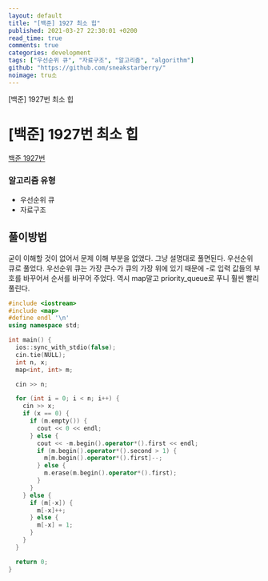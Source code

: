 ```yaml
---
layout: default
title: "[백준] 1927 최소 힙"
published: 2021-03-27 22:30:01 +0200
read_time: true
comments: true
categories: development
tags: ["우선순위 큐", "자료구조", "알고리즘", "algorithm"]
github: "https://github.com/sneakstarberry/"
noimage: tru소
---
```


[백준] 1927번 최소 힙

<!--more-->

# [백준] 1927번 최소 힙

[백준 1927번 ](https://www.acmicpc.net/problem/1927)

### 알고리즘 유형

- 우선순위 큐
- 자료구조

## 풀이방법

굳이 이해할 것이 없어서 문제 이해 부분을 없앴다. 그냥 설명대로 풀면된다. 우선순위 큐로 풀었다. 우선순위 큐는 가장 큰수가 큐의 가장 위에 있기 때문에 -로 입력 값들의 부호를 바꾸어서 순서를 바꾸어 주었다. 역시 map말고 priority_queue로 푸니 훨씬 빨리 풀린다.

```c++
#include <iostream>
#include <map>
#define endl '\n'
using namespace std;

int main() {
  ios::sync_with_stdio(false);
  cin.tie(NULL);
  int n, x;
  map<int, int> m;

  cin >> n;

  for (int i = 0; i < n; i++) {
    cin >> x;
    if (x == 0) {
      if (m.empty()) {
        cout << 0 << endl;
      } else {
        cout << -m.begin().operator*().first << endl;
        if (m.begin().operator*().second > 1) {
          m[m.begin().operator*().first]--;
        } else {
          m.erase(m.begin().operator*().first);
        }
      }
    } else {
      if (m[-x]) {
        m[-x]++;
      } else {
        m[-x] = 1;
      }
    }
  }

  return 0;
}
```
